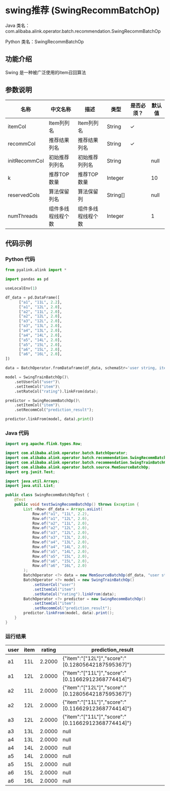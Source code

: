 # swing推荐 (SwingRecommBatchOp)
Java 类名：com.alibaba.alink.operator.batch.recommendation.SwingRecommBatchOp

Python 类名：SwingRecommBatchOp


## 功能介绍
Swing 是一种被广泛使用的item召回算法

## 参数说明

| 名称 | 中文名称 | 描述 | 类型 | 是否必须？ | 默认值 |
| --- | --- | --- | --- | --- | --- |
| itemCol | Item列列名 | Item列列名 | String | ✓ |  |
| recommCol | 推荐结果列名 | 推荐结果列名 | String | ✓ |  |
| initRecommCol | 初始推荐列列名 | 初始推荐列列名 | String |  | null |
| k | 推荐TOP数量 | 推荐TOP数量 | Integer |  | 10 |
| reservedCols | 算法保留列名 | 算法保留列 | String[] |  | null |
| numThreads | 组件多线程线程个数 | 组件多线程线程个数 | Integer |  | 1 |

## 代码示例
### Python 代码
```python
from pyalink.alink import *

import pandas as pd

useLocalEnv(1)

df_data = pd.DataFrame([
      ["a1", "11L", 2.2],
      ["a1", "12L", 2.0],
      ["a2", "11L", 2.0],
      ["a2", "12L", 2.0],
      ["a3", "12L", 2.0],
      ["a3", "13L", 2.0],
      ["a4", "13L", 2.0],
      ["a4", "14L", 2.0],
      ["a5", "14L", 2.0],
      ["a5", "15L", 2.0],
      ["a6", "15L", 2.0],
      ["a6", "16L", 2.0],
])

data = BatchOperator.fromDataframe(df_data, schemaStr='user string, item string, rating double')

model = SwingTrainBatchOp()\
    .setUserCol("user")\
    .setItemCol("item")\
    .setRateCol("rating").linkFrom(data);

predictor = SwingRecommBatchOp()\
    .setItemCol("item")\
    .setRecommCol("prediction_result");

predictor.linkFrom(model, data).print()
```
### Java 代码
```java
import org.apache.flink.types.Row;

import com.alibaba.alink.operator.batch.BatchOperator;
import com.alibaba.alink.operator.batch.recommendation.SwingRecommBatchOp;
import com.alibaba.alink.operator.batch.recommendation.SwingTrainBatchOp;
import com.alibaba.alink.operator.batch.source.MemSourceBatchOp;
import org.junit.Test;

import java.util.Arrays;
import java.util.List;

public class SwingRecommBatchOpTest {
	@Test
	public void testSwingRecommBatchOp() throws Exception {
		List <Row> df_data = Arrays.asList(
			Row.of("a1", "11L", 2.2),
			Row.of("a1", "12L", 2.0),
			Row.of("a2", "11L", 2.0),
			Row.of("a2", "12L", 2.0),
			Row.of("a3", "12L", 2.0),
			Row.of("a3", "13L", 2.0),
			Row.of("a4", "13L", 2.0),
			Row.of("a4", "14L", 2.0),
			Row.of("a5", "14L", 2.0),
			Row.of("a5", "15L", 2.0),
			Row.of("a6", "15L", 2.0),
			Row.of("a6", "16L", 2.0)
		);
		BatchOperator <?> data = new MemSourceBatchOp(df_data, "user string, item string, rating double");
		BatchOperator <?> model = new SwingTrainBatchOp()
			.setUserCol("user")
			.setItemCol("item")
			.setRateCol("rating").linkFrom(data);
		BatchOperator <?> predictor = new SwingRecommBatchOp()
			.setItemCol("item")
			.setRecommCol("prediction_result");
		predictor.linkFrom(model, data).print();
	}
}
```

### 运行结果
user|item|rating|prediction_result
----|----|------|-----------------
a1|11L|2.2000|{"item":"[\"12L\"]","score":"[0.12805642187595367]"}
a1|12L|2.0000|{"item":"[\"11L\"]","score":"[0.11662912368774414]"}
a2|11L|2.0000|{"item":"[\"12L\"]","score":"[0.12805642187595367]"}
a2|12L|2.0000|{"item":"[\"11L\"]","score":"[0.11662912368774414]"}
a3|12L|2.0000|{"item":"[\"11L\"]","score":"[0.11662912368774414]"}
a3|13L|2.0000|null
a4|13L|2.0000|null
a4|14L|2.0000|null
a5|14L|2.0000|null
a5|15L|2.0000|null
a6|15L|2.0000|null
a6|16L|2.0000|null
